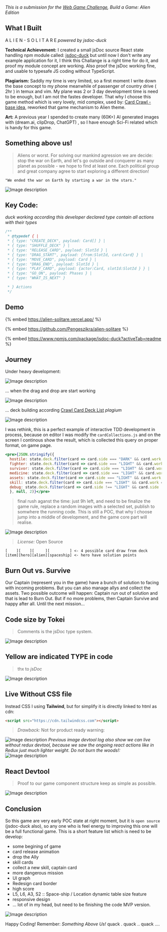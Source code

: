 _This is a submission for the [Web Game Challenge](https://dev.to/challenges/webgame), Build a Game: Alien Edition_

## What I Built
A L I E N - S O L I T A R E 
_powered by jsdoc-duck_

**Technical Achievement:** I created a small jsDoc source React state handling npm module called: [jsdoc-duck](https://www.npmjs.com/package/jsdoc-duck) but until now I don't write any example application for it, I think this Challange is a right time for do it, and proof my module concept are working. Also proof the jsDoc working fine, and usable to typesafe JS coding without TypeScript.

**Plagiarism:** Saddly my time is very limited, so a first moment I write down the base concept to my phone meanwhile of passenger of country drive ( 2hr ) in temux and vim. My plane was 2 or 3 day development time is need to be enough, but I am not the fastes developer. That why I choose this game method which is very lovely, mid complex, used by: [Card Crawl - base idea](https://play.google.com/store/apps/details?id=com.tinytouchtales.cardcrawl&hl=en_US), reworked that game mechanism to Alien theme.

**Art:** A previous year I spended to create many (60K+) AI generated images with (dream.ai, clipDrop, ChatGPT) , so I have enough Sci-Fi related which is handy for this game.

## Something above us!

> Aliens or worst. For solving our mankind agression we are decide: stop the war on Earth, and let's go outside and conquerer as many planet as possible - we hope to find at least one. Each political group and great company agree to start exploring a different direction!

`"We ended the war on Earth by starting a war in the stars."`

![Image description](https://dev-to-uploads.s3.amazonaws.com/uploads/articles/3it31rbqn329b4m6ufk9.png)

## Key Code:
_duck working according this developer declared type contain all actions with their types_
```js
/**
 * @typedef { |
 * { type: "CREATE_DECK", payload: Card[] } |
 * { type: "SHUFFLE_DECK" } |
 * { type: "RELEASE_CARD", payload: SlotId } |
 * { type: "DRAG_START", payload: {from:SlotId, card:Card} } |
 * { type: "MOVE_CARD", payload: Card } |
 * { type: "DRAG_END", payload: SlotId } |
 * { type: "PLAY_CARD", payload: {actor:Card, slotId:SlotId } } |
 * { type: "GO_ON", payload: Phases } |
 * { type: "WHAT_IS_NEXT" }

 * } Actions
 */
```

## Demo
<!-- You can directly embed your game and code into this post (see the FAQ section of the challenge page) or you can share links to your game and public repo. -->

{% embed https://alien-solitare.vercel.app/ %}

{% embed https://github.com/Pengeszikra/alien-solitare %}

{% embed https://www.npmjs.com/package/jsdoc-duck?activeTab=readme %}

## Journey
<!-- Tell us about your process, what you learned, anything you are particularly proud of, what you hope to do next, etc. -->

Under heavy development:

![Image description](https://dev-to-uploads.s3.amazonaws.com/uploads/articles/1lj8mzd2wsjymr72w125.png)

... when the drag and drop are start working 


![Image description](https://dev-to-uploads.s3.amazonaws.com/uploads/articles/zn35m3zk4vkvib0zwrua.png)

... deck building according [Crawl Card Deck List](https://steamcommunity.com/sharedfiles/filedetails/?id=1296228670) _plagium_

![Image description](https://dev-to-uploads.s3.amazonaws.com/uploads/articles/4zcu8fhsylk3wajy0gpa.png)

I was rethink, this is a perfect example of interactive TDD development in process, because on editor I was modify the `cardCollections.js` and on the screen I continous show the result, which is collected this query on proper format, on game page.
```jsx
<pre>{JSON.stringify({
  hostile: state.deck.filter(card => card.side === "DARK" && card.work === "HIT").map(card => card.power).sort(descend).join(),
  fighter: state.deck.filter(card => card.side === "LIGHT" && card.work === "HIT").map(card => card.power).sort(descend).join(),
  survivor: state.deck.filter(card => card.side === "LIGHT" && card.work === "PROTECT").map(card => card.power).sort(descend).join(),
  medicine: state.deck.filter(card => card.side === "LIGHT" && card.work === "RAISE").map(card => card.power).sort(descend).join(),
  assets: state.deck.filter(card => card.side === "LIGHT" && card.work === "WORTH").map(card => card.power).sort(descend).join(),
  skill: state.deck.filter(card => card.side === "LIGHT" && card.work === "SKILL").map(card => card.name).join(),
  debug: state.deck.filter(card => card.side !== "LIGHT" && card.side !== "DARK").map(card => card.id).join(),
  }, null, 2)}</pre>
```
> final rush aganst the time: just 9h left, and need to be finalize the game rule, replace a random images with a selected set, publish to somwhere the running code. This is still a POC, that why I choose jump into a middle of development, and the game core part will realise.

![Image description](https://dev-to-uploads.s3.amazonaws.com/uploads/articles/5khro7cc3ubj5volevaz.png)

<!-- We encourage you to consider adding a license for your code. -->
> *License:* Open Source 

<!-- Team Submissions: Please pick one member to publish the submission and credit teammates by listing their DEV usernames directly in the body of the post. -->

<!-- Don't forget to add a cover image (if you want). -->

<!-- Thanks for participating!  -->

```
[    ][    ][     ][         ] <- 4 possible card draw from deck
[item][hero][alien][spaceship] <- hero have solution points 
```

## Burn Out vs. Survive
Our Captain (represent you in the game) have a bunch of solution to facing with incoming problems. But you can also manage allys and collect the assets. Two possible outcome will happen: Captain run out of solution and that  is lead to Burn Out. But if no more problems, then Captain Survive and happy after all. Until the next mission...

## Code size by Tokei
> Comments is the jsDoc type system.

![Image description](https://dev-to-uploads.s3.amazonaws.com/uploads/articles/s2cb9qytrojincd5h3iy.png)

## Yellow are indicated TYPE in code
>thx to *jsDoc*

![Image description](https://dev-to-uploads.s3.amazonaws.com/uploads/articles/dw1t7a9j4nfefbpyvk4a.png) 

## Live Without CSS file

Instead CSS I using **Tailwind**, but for simplify it is directly linked to html as cdn:
```html
<script src="https://cdn.tailwindcss.com"></script>
```
> *Drawback:* Not for product ready warning:

![Image description](https://dev-to-uploads.s3.amazonaws.com/uploads/articles/rnii6m9lnucvxne6tx3b.png)
_Previous image devtool log also show we can live without redux devtool, because we saw the ongoing react actions like in Redux just much lighter weight. Do not burn the woods!:_
![Image description](https://dev-to-uploads.s3.amazonaws.com/uploads/articles/oq22i2gu1u9o72sv76qo.png)

## React Devtool
> Proof to our game component structure keep as simple as possible.

![Image description](https://dev-to-uploads.s3.amazonaws.com/uploads/articles/571k1ji12ot1s4rnaqtf.png)

## Conclusion
So this game are very early POC state at right moment, but it is `open source` (jsdoc-duck also), so any one who is feel energy to improving this one will be a full functional game. This is a short feature list which is need to be develop:
- some begining of game
- card release animation
- drop the Ally
- skill cards
- collect a new skill, captain card
- more dangerous mission
- UI graph
- Redesign card border
- high score
- L5, L6, A3, S2 :: Space-ship / Location dynamic table size feature
- responsive design
- ... lot of in my head, but need to be finishing the code MVP version.


![Image description](https://dev-to-uploads.s3.amazonaws.com/uploads/articles/l1ojlmem4bwsx9e51ywb.png)

Happy Coding! Remember: _Something Above Us!_ quack . quack .. quack ....